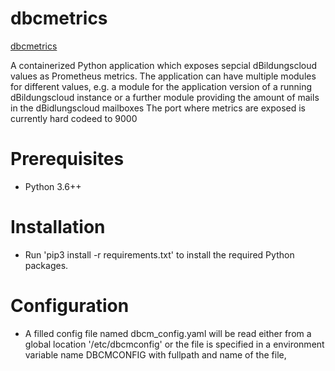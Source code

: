 # dbcmetrics

[dbcmetrics](https://github.com/hpi-schul-cloud/infra-tools/tree/master/dbcmetrics)

A containerized Python application which exposes sepcial dBildungscloud values as Prometheus metrics. The application can have multiple modules for different values, e.g. a module for the application version of a running dBildungscloud instance or a further module providing the amount of mails in the dBidlungscloud mailboxes
The port where metrics are exposed is currently hard codeed to 9000

# Prerequisites

* Python 3.6++

# Installation

* Run 'pip3 install -r requirements.txt' to install the required Python packages.

# Configuration
* A filled config file named dbcm_config.yaml will be read either from a global location '/etc/dbcmconfig' or the file is specified in a environment variable name DBCMCONFIG with fullpath and name of the file,

